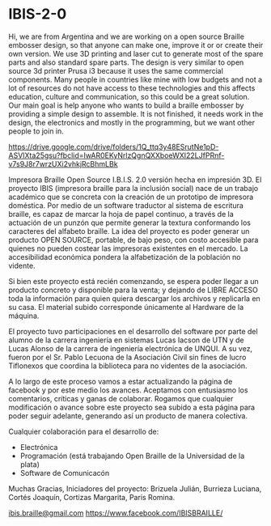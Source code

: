 # IBIS-2-0
Hi, we are from Argentina and we are working on a open source Braille embosser design, so that anyone can make one, improve it or or create their own version.
We use 3D printing and laser cut to generate most of the spare parts and also standard spare parts. The design is very similar to open source 3d printer Prusa i3 because it uses the same commercial components.
Many people in countries like mine with low budgets and not a lot of resources do not have access to these technologies and this affects education, culture and communication, so this could be a great solution. Our main goal is help anyone who wants to build a braille embosser by providing a simple design to assemble.
It is not finished, it needs work in the design, the electronics and mostly in the programming, but we want other people to join in. 

https://drive.google.com/drive/folders/1Q_ttq3y48ESrutNe1pD-ASVIXta25gsu?fbclid=IwAR0EKyNrlzQgnQXXboeWXI22LJfPRnf-v7s9J8r7wrzUXi2vhkjRcBhmLBk

Impresora Braille Open Source
I.B.I.S. 2.0 versión hecha en impresión 3D. 
El proyecto IBIS (impresora braille para la inclusión social) nace de un trabajo académico que se concreta con la creación de un prototipo de impresora doméstica. Por medio de un software traductor al sistema de escritura braille, es capaz de marcar la hoja de papel continuo, a través de la actuación de un punzón que permite generar la textura conformando los caracteres del alfabeto braille. La idea del proyecto es poder generar un producto OPEN SOURCE, portable, de bajo peso, con costo accesible para quienes no pueden costear las impresoras existentes en el mercado. La accesibilidad económica pondera la alfabetización de la población no vidente. 

Si bien este proyecto está recién comenzando, se espera poder llegar a un producto concreto y disponible para la venta; y dejando de LIBRE ACCESO toda la información para quien quiera descargar los archivos y replicarla en su casa. El material subido corresponde únicamente al Hardware de la máquina. 

El proyecto tuvo participaciones en el desarrollo del software por parte del alumno de la carrera ingeniería en sistemas Lucas Iacson de UTN y de Lucas Alonso de la carrera de ingeniería electrónica de UNQUI. A su vez, fueron por el Sr. Pablo Lecuona de la Asociación Civil sin fines de lucro Tiflonexos que coordina la biblioteca para no videntes de la asociación.

A lo largo de este proceso vamos a estar actualizando la página de facebook y por este medio los avances. Aceptamos con entusiasmo los comentarios, críticas y ganas de colaborar. Rogamos que cualquier modificación o avance sobre este proyecto sea subido a esta página para poder seguir adelante, generando así un producto de manera colectiva. 

Cualquier colaboración para el desarrollo de:
- Electrónica
- Programación (está trabajando Open Braille de la Universidad de la plata)
- Software de Comunicacón

Muchas Gracias, 
Iniciadores del proyecto: Brizuela Julián, Burrieza Luciana, Cortés Joaquín, Cortizas Margarita, Paris Romina.


ibis.braille@gmail.com
https://www.facebook.com/IBISBRAILLE/
